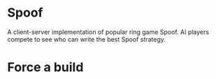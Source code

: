 # Spoof
A client-server implementation of popular ring game Spoof. AI players compete to see who can write the best Spoof strategy.

# Force a build
